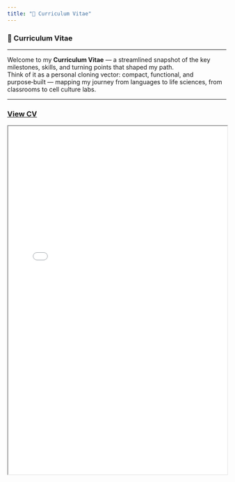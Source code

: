 ```yaml
---
title: "📄 Curriculum Vitae"
---
```


### 📄 Curriculum Vitae
---
Welcome to my **Curriculum Vitae** — a streamlined snapshot of the key milestones, skills, and turning points that shaped my path.  
Think of it as a personal cloning vector: compact, functional, and purpose‑built — mapping my journey from languages to life sciences, from classrooms to cell culture labs.

---

### [View CV](assets/CV.pdf)

<iframe src="assets/CV.pdf" width="100%" height="800px"></iframe>


